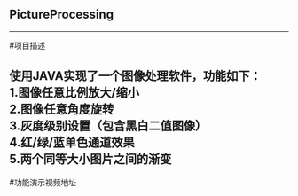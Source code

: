 ## PictureProcessing 
---------
#项目描述  

使用JAVA实现了一个**图像处理**软件，功能如下：  
1.图像任意比例放大/缩小  
2.图像任意角度旋转  
3.灰度级别设置（包含黑白二值图像）  
4.红/绿/蓝单色通道效果     
5.两个同等大小图片之间的渐变  
---------  
#功能演示视频地址  
